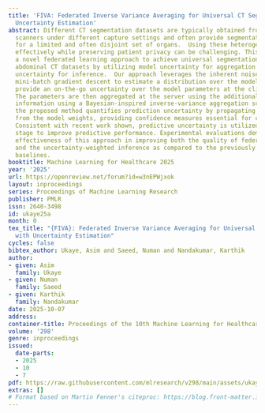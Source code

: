 ```yaml
---
title: 'FIVA: Federated Inverse Variance Averaging for Universal CT Segmentation with
  Uncertainty Estimation'
abstract: Different CT segmentation datasets are typically obtained from different
  scanners under different capture settings and often provide segmentation labels
  for a limited and often disjoint set of organs.  Using these heterogeneous data
  effectively while preserving patient privacy can be challenging. This work presents
  a novel federated learning approach to achieve universal segmentation across diverse
  abdominal CT datasets by utilizing model uncertainty for aggregation and predictive
  uncertainty for inference.  Our approach leverages the inherent noise in stochastic
  mini-batch gradient descent to estimate a distribution over the model weights to
  provide an on-the-go uncertainty over the model parameters at the client level.
  The parameters are then aggregated at the server using the additional uncertainty
  information using a Bayesian-inspired inverse-variance aggregation scheme.  Furthermore,
  the proposed method quantifies prediction uncertainty by propagating the uncertainty
  from the model weights, providing confidence measures essential for clinical decision-making.
  Consistent with recent work shown, predictive uncertainty is utilized in the inference
  stage to improve predictive performance. Experimental evaluations demonstrate the
  effectiveness of this approach in improving both the quality of federated aggregation
  and the uncertainty-weighted inference as compared to the previously established
  baselines.
booktitle: Machine Learning for Healthcare 2025
year: '2025'
url: https://openreview.net/forum?id=w3nEPWjxok
layout: inproceedings
series: Proceedings of Machine Learning Research
publisher: PMLR
issn: 2640-3498
id: ukaye25a
month: 0
tex_title: "{FIVA}: Federated Inverse Variance Averaging for Universal {CT} Segmentation
  with Uncertainty Estimation"
cycles: false
bibtex_author: Ukaye, Asim and Saeed, Numan and Nandakumar, Karthik
author:
- given: Asim
  family: Ukaye
- given: Numan
  family: Saeed
- given: Karthik
  family: Nandakumar
date: 2025-10-07
address:
container-title: Proceedings of the 10th Machine Learning for Healthcare Conference
volume: '298'
genre: inproceedings
issued:
  date-parts:
  - 2025
  - 10
  - 7
pdf: https://raw.githubusercontent.com/mlresearch/v298/main/assets/ukaye25a/ukaye25a.pdf
extras: []
# Format based on Martin Fenner's citeproc: https://blog.front-matter.io/posts/citeproc-yaml-for-bibliographies/
---
```

